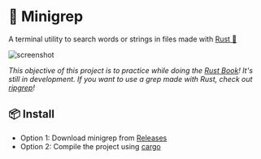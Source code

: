 # 📰 Minigrep
A terminal utility to search words or strings in files made with [Rust 🦀](https://www.rust-lang.org/)

![screenshot](https://i.imgur.com/p6JnOFC.png)

*This objective of this project is to practice while doing the [Rust Book](https://doc.rust-lang.org/book/title-page.html)! It's still in development. If you want to use a grep made with Rust, check out [ripgrep](https://github.com/BurntSushi/ripgrep)!*

## 📦 Install
- Option 1: Download minigrep from [Releases](https://github.com/alesbe/minigrep/releases)
- Option 2: Compile the project using [cargo](https://doc.rust-lang.org/cargo/)